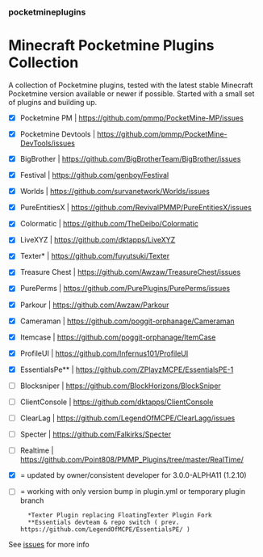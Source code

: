 ### pocketmineplugins

# Minecraft Pocketmine Plugins Collection

A collection of Pocketmine plugins, tested with the latest stable Minecraft Pocketmine version available or newer if possible.
Started with a small set of plugins and building up. 

- [x] Pocketmine PM | https://github.com/pmmp/PocketMine-MP/issues
- [x] Pocketmine Devtools | https://github.com/pmmp/PocketMine-DevTools/issues
- [x] BigBrother | https://github.com/BigBrotherTeam/BigBrother/issues
- [x] Festival | https://github.com/genboy/Festival 
- [x] Worlds | https://github.com/survanetwork/Worlds/issues 
- [x] PureEntitiesX | https://github.com/RevivalPMMP/PureEntitiesX/issues
- [x] Colormatic | https://github.com/TheDeibo/Colormatic
- [x] LiveXYZ | https://github.com/dktapps/LiveXYZ
- [x] Texter* | https://github.com/fuyutsuki/Texter
- [x] Treasure Chest | https://github.com/Awzaw/TreasureChest/issues
- [x] PurePerms | https://github.com/PurePlugins/PurePerms/issues
- [x] Parkour | https://github.com/Awzaw/Parkour
- [x] Cameraman | https://github.com/poggit-orphanage/Cameraman
- [x] Itemcase | https://github.com/poggit-orphanage/ItemCase
- [x] ProfileUI | https://github.com/Infernus101/ProfileUI
- [x] EssentialsPe** | https://github.com/ZPlayzMCPE/EssentialsPE-1
- [ ] Blocksniper | https://github.com/BlockHorizons/BlockSniper
- [ ] ClientConsole | https://github.com/dktapps/ClientConsole
- [ ] ClearLag | https://github.com/LegendOfMCPE/ClearLagg/issues
- [ ] Specter | https://github.com/Falkirks/Specter
- [ ] Realtime | https://github.com/Point808/PMMP_Plugins/tree/master/RealTime/


- [x] = updated by owner/consistent developer for 3.0.0-ALPHA11 (1.2.10)
- [ ] = working with only version bump in plugin.yml or temporary plugin branch

        *Texter Plugin replacing FloatingTexter Plugin Fork
		**Essentials devteam & repo switch ( prev. https://github.com/LegendOfMCPE/EssentialsPE/ )

See [issues](https://github.com/genboy/pocketmineplugins/issues/8) for more info